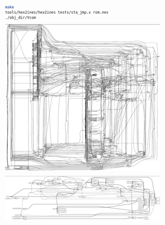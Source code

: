 ```bash
make
tools/hex2ines/hex2ines tests/sta_jmp.x rom.nes
./obj_dir/Vcom
```

![CPU](cpu.png)

![BUS](bus.png)
